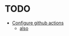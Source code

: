 # TODO

  * [Configure github actions](https://ianwhitestone.work/aws-serverless-deployments-with-github-actions/)
    * [also](https://github.com/seed-run/serverless-pipenv-starter)
